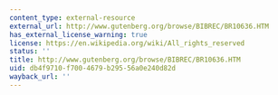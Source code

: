 ```yaml
---
content_type: external-resource
external_url: http://www.gutenberg.org/browse/BIBREC/BR10636.HTM
has_external_license_warning: true
license: https://en.wikipedia.org/wiki/All_rights_reserved
status: ''
title: http://www.gutenberg.org/browse/BIBREC/BR10636.HTM
uid: db4f9710-f700-4679-b295-56a0e240d82d
wayback_url: ''
---
```

